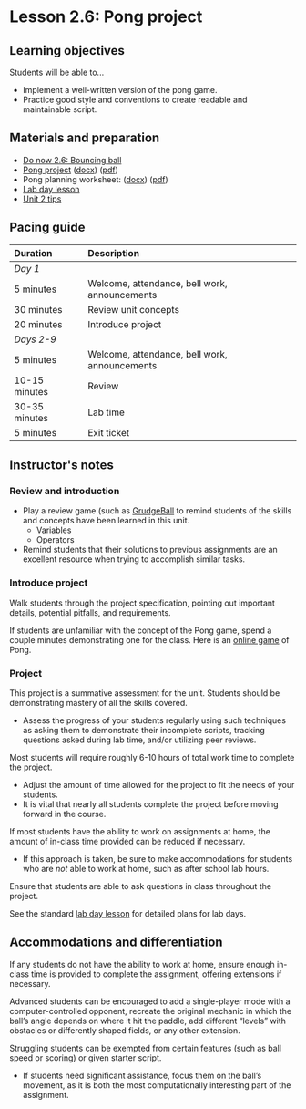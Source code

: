 # Lesson 2.6: Pong project

## Learning objectives

Students will be able to...

* Implement a well-written version of the pong game.
* Practice good style and conventions to create readable and maintainable script.

## Materials and preparation

* [Do now 2.6: Bouncing ball](do_now_26.md)  
* [Pong project](project_2.md) ([docx](https://github.com/TEALSK12/introduction-to-computer-science/raw/master/Projects/Projects%20Word/Project%202%20Pong.docx)) ([pdf](https://github.com/TEALSK12/introduction-to-computer-science/raw/master/Projects/Projects%20PDF/Project%202%20Pong.pdf))
* Pong planning worksheet: ([docx](https://github.com/TEALSK12/introduction-to-computer-science/raw/master/Projects/Projects%20Word/Project_2_Pong_Planning_Worksheet.docx)) ([pdf](https://github.com/TEALSK12/introduction-to-computer-science/raw/master/Projects/Projects%20PDF/Project_2_Pong_Planning_Worksheet.pdf))
* [Lab day lesson](lab_day_lesson.md)
* [Unit 2 tips](unit_2_tips.md)

## Pacing guide

| Duration      | Description                                   |
| :------------- | :--------------------------------------------- |
| _Day 1_       |                                               |
| 5 minutes     | Welcome, attendance, bell work, announcements |
| 30 minutes    | Review unit concepts                          |
| 20 minutes    | Introduce project                             |
| _Days 2-9_    |                                               |
| 5 minutes     | Welcome, attendance, bell work, announcements |
| 10-15 minutes | Review                                        |
| 30-35 minutes | Lab time                                      |
| 5 minutes     | Exit ticket                                   |

## Instructor's notes

### Review and introduction

* Play a review game (such as [GrudgeBall](http://toengagethemall.blogspot.com/2013/02/grudgeball-review-game-where-kids-attack.html) to remind students of the skills and concepts have been learned in this unit.
  * Variables
  * Operators
* Remind students that their solutions to previous assignments are an excellent resource when trying to accomplish similar tasks.

### Introduce project

Walk students through the project specification, pointing out important details, potential pitfalls, and requirements.

If students are unfamiliar with the concept of the Pong game, spend a couple minutes demonstrating one for the class. Here is an [online game](http://www.ponggame.org/) of Pong.

### Project

This project is a summative assessment for the unit.  Students should be demonstrating mastery of all the skills covered.

* Assess the progress of your students regularly using such techniques as asking them to demonstrate their incomplete scripts, tracking questions asked during lab time, and/or utilizing peer reviews.

Most students will require roughly 6-10 hours of total work time to complete the project.

* Adjust the amount of time allowed for the project to fit the needs of your students.
* It is vital that nearly all students complete the project before moving forward in the course.

If most students have the ability to work on assignments at home, the amount of in-class time provided can be reduced if necessary.

* If this approach is taken, be sure to make accommodations for students who are _not_ able to work at home, such as after school lab hours.

Ensure that students are able to ask questions in class throughout the project.

See the standard [lab day lesson](lab_day_lesson.md) for detailed plans for lab days.

## Accommodations and differentiation

If any students do not have the ability to work at home, ensure enough in-class time is provided to complete the assignment, offering extensions if necessary.

Advanced students can be encouraged to add a single-player mode with a computer-controlled opponent, recreate the original mechanic in which the ball’s angle depends on where it hit the paddle, add different “levels” with obstacles or differently shaped fields, or any other extension.

Struggling students can be exempted from certain features (such as ball speed or scoring) or given starter script.

* If students need significant assistance, focus them on the ball’s movement, as it is both the most computationally interesting part of the assignment.

